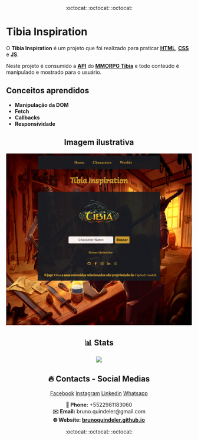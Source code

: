 <p align="center">
  :octocat: :octocat: :octocat:
</p>

# Tibia Inspiration

O **Tibia Inspiration** é um projeto que foi realizado para praticar [**HTML**](https://developer.mozilla.org/pt-BR/docs/Web/HTML), [**CSS**](https://developer.mozilla.org/pt-BR/docs/Web/CSS) e [**JS**](https://developer.mozilla.org/pt-BR/docs/Web/JavaScript).

Neste projeto é consumido a [**API**](http://https://www.redhat.com/pt-br/topics/api/what-are-application-programming-interfaces) do [**MMORPG Tibia**](http://tibia.com) e todo conteúdo é manipulado e mostrado para o usuário.

## Conceitos aprendidos

* **Manipulação da DOM**
* **Fetch**
* **Callbacks**
* **Responsividade**


<h2 align="center">Imagem ilustrativa</h2>
  <p align="center">
    <img width="600" src="./assets/images/tibiainspiration_screenshot.png" alt="Imagem ilustrativa">
  </p>

<h2 align="center">📊 Stats</h2>
  <p align="center">
    <!--<img src="https://github-readme-stats.vercel.app/api?username=brunoquindeler&theme=default&how_icons=true&count_private=true">-->
    <img src="https://github-readme-stats.vercel.app/api/pin?username=brunoquindeler&repo=tibiainspiration"> <!-- &layout=compact &theme=react -->
  </p>

<h2 align="center">🔥 Contacts - Social Medias</h2>
<p align="center">
  <a href="https://facebook.com/brunoquindeler" target="_blank">Facebook</a> 
  <a href="https://instagram.com/brunoquindeler" target="_blank">Instagram</a>  
  <a href="https://linkedin.com/in/brunofq" target="_blank">Linkedin</a>
  <a href="https://api.whatsapp.com/send?phone=5522981183060&text=Ol%C3%A1%2C%20Bruno%20Quindeler!!" target="_blank">Whatsapp</a>
</p>

<p align="center">
  <strong>📱 Phone:</strong> +5522981183060
  <br>
  <strong>✉️ Email:</strong> bruno.quindeler@gmail.com
  <br>
  <strong>🌐 Website: <a href="https://brunoquindeler.github.io">brunoquindeler.github.io</a></strong>
</p>


<p align="center">
  :octocat: :octocat: :octocat:
</p>
